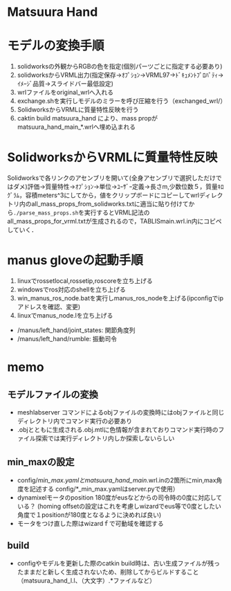 # Matsuura Hand
<!-- ### TABLISmain.wrl -->
# モデルの変換手順
1. solidworksの外観からRGBの色を指定(個別パーツごとに指定する必要あり)
1. solidworksからVRML出力(指定保存→ｵﾌﾟｼｮﾝ→VRML97→ﾄﾞｷｭﾒﾝﾄﾌﾟﾛﾊﾟﾃｨ→ｲﾒｰｼﾞ品質→スライドバー最低設定)
1. wrlファイルをoriginal_wrlへ入れる
1. exchange.shを実行しモデルのミラーを呼び圧縮を行う（exchanged_wrl/）
1. SolidworksからVRMLに質量特性反映を行う
1. caktin build matsuura_hand により、mass propがmatsuura_hand_main_*.wrlへ埋め込まれる

# SolidworksからVRMLに質量特性反映
Solidworksで各リンクのアセンブリを開いて(全身アセンブリで選択しただけではダメ)評価→質量特性→ｵﾌﾟｼｮﾝ→単位→ﾕｰｻﾞｰ定義→長さm,少数位数５，質量ｷﾛｸﾞﾗﾑ，容積meters^3にしてから，値をクリップボードにコピーしてwrlディレクトリ内のall_mass_props_from_solidworks.txtに適当に貼り付けてから`./parse_mass_props.sh`を実行するとVRML記法のall_mass_props_for_vrml.txtが生成されるので，TABLISmain.wrl.in内にコピペしていく．

# manus gloveの起動手順
1. linuxでrossetlocal,rossetip,roscoreを立ち上げる
1. windowsでros対応のshellを立ち上げる
1. win_manus_ros_node.batを実行しmanus_ros_nodeを上げる(ipconfigでipアドレスを確認、変更)
1. linuxでmanus_node.lを立ち上げる
- /manus/left_hand/joint_states: 関節角度列
- /manus/left_hand/rumble: 振動司令

# memo
## モデルファイルの変換
- meshlabserver コマンドによるobjファイルの変換時にはobjファイルと同じディレクトリ内でコマンド実行の必要あり
- .objとともに生成される.obj.mtlに色情報が含まれておりコマンド実行時のファイル探索では実行ディレクトリ内しか探索しないらしい
## min_maxの設定
- config/*_min_max.yamlとmatsuura_hand_main_*.wrl.inの2箇所にmin,max角度を記述する
  config/*_min_max.yamlはserver.pyで使用）
- dynamixelモータのposition 180度がeusなどからの司令時の0度に対応している？
  (homing offsetの設定はこれを考慮しwizardでeus等で0度としたい角度で１positionが180度となるように決めれば良い)
- モータをつけ直した際はwizardｆで可動域を確認する
## build
- configやモデルを更新した際のcatkin build時は、古い生成ファイルが残ったままだと新しく生成されないため、削除してからビルドすること
 （matsuura_hand_l.l、（大文字）.*ファイルなど）
